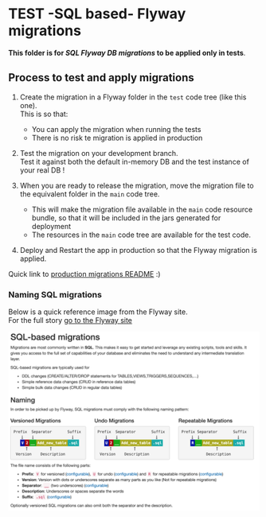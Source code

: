 # TEST -SQL based- Flyway migrations

**This folder is for _SQL Flyway DB migrations_ to be applied only in tests**.

## Process to test and apply migrations
 1. Create the migration in a Flyway folder in the `test` code tree (like this one).  
 This is so that:
    * You can apply the migration when running the tests
    * There is no risk te migration is applied in production  

 2. Test the migration on your development branch.  
 Test it against both the default in-memory DB and the test instance of your real DB !
 
 3. When you are ready to release the migration, move the migration file to the 
 equivalent folder in the `main` code tree.
    * This will make the migration file available in the `main` code resource bundle,
    so that it will be included in the jars generated for deployment
    * The resources in the `main` code tree are available for the test code.
 
 4. Deploy and Restart the app in production so that the Flyway migration is applied.
 
Quick link to [production migrations README](../../../../../src/main/resources/db/migration/README.md) :)

### Naming SQL migrations
Below is a quick reference image from the Flyway site.  
For the full story [go to the Flyway site](https://flywaydb.org/documentation/migrations#sql-based-migrations)  

![Naming Flyway SQL migrations](Naming_Flyway_SQL_migration.png)
